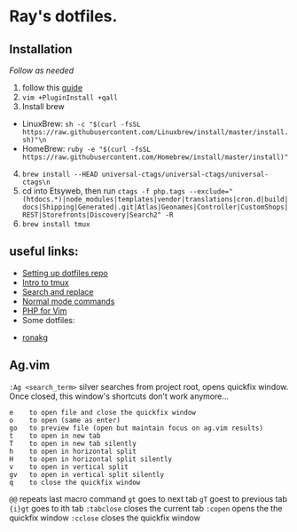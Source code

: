# Ray's dotfiles.

## Installation
_Follow as needed_
1. follow this [guide](https://developer.atlassian.com/blog/2016/02/best-way-to-store-dotfiles-git-bare-repo/)
2. `vim +PluginInstall +qall` 
3. Install brew
 * LinuxBrew: `sh -c "$(curl -fsSL https://raw.githubusercontent.com/Linuxbrew/install/master/install.sh)"\n`
 * HomeBrew: `ruby -e "$(curl -fsSL https://raw.githubusercontent.com/Homebrew/install/master/install)"`
4. `brew install --HEAD universal-ctags/universal-ctags/universal-ctags\n`
5. cd into Etsyweb, then run `ctags -f php.tags --exclude="(htdocs.*)|node_modules|templates|vendor|translations|cron.d|build|docs|Shipping|Generated|.git|Atlas|Geonames|Controller|CustomShops|REST|Storefronts|Discovery|Search2" -R`
6. `brew install tmux`


## useful links:
- [Setting up dotfiles repo](https://developer.atlassian.com/blog/2016/02/best-way-to-store-dotfiles-git-bare-repo/)
- [Intro to tmux](https://hackernoon.com/a-gentle-introduction-to-tmux-8d784c404340)
- [Search and replace](http://vim.wikia.com/wiki/Search_and_replace)
- [Normal mode commands](https://www.radford.edu/~mhtay/CPSC120/VIM_Editor_Commands.htm)
- [PHP for Vim](http://blog.joncairns.com/2012/05/using-vim-as-a-php-ide/)
- Some dotfiles:
 * [ronakg](https://github.com/ronakg/dotfiles)


## Ag.vim
`:Ag <search_term>` silver searches from project root, opens quickfix window. Once closed, this window's shortcuts don't work anymore...
```
e    to open file and close the quickfix window
o    to open (same as enter)
go   to preview file (open but maintain focus on ag.vim results)
t    to open in new tab
T    to open in new tab silently
h    to open in horizontal split
H    to open in horizontal split silently
v    to open in vertical split
gv   to open in vertical split silently
q    to close the quickfix window
```
`@@` repeats last macro command
`gt` goes to next tab
`gT` goest to previous tab
`{i}gt` goes to ith tab
`:tabclose` closes the current tab
`:copen` opens the the quickfix window
`:cclose` closes the quickfix window

